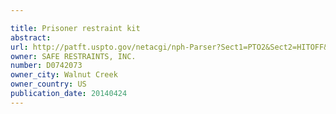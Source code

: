 ```yaml
---

title: Prisoner restraint kit
abstract: 
url: http://patft.uspto.gov/netacgi/nph-Parser?Sect1=PTO2&Sect2=HITOFF&p=1&u=%2Fnetahtml%2FPTO%2Fsearch-adv.htm&r=1&f=G&l=50&d=PALL&S1=D0742073&OS=D0742073&RS=D0742073
owner: SAFE RESTRAINTS, INC.
number: D0742073
owner_city: Walnut Creek
owner_country: US
publication_date: 20140424
---
```

